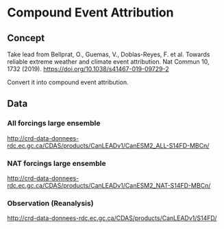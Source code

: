 # Compound Event Attribution

## Concept
Take lead from Bellprat, O., Guemas, V., Doblas-Reyes, F. et al. Towards reliable extreme weather and climate event attribution. Nat Commun 10, 1732 (2019). https://doi.org/10.1038/s41467-019-09729-2

Convert it into compound event attribution.

## Data
### All forcings large ensemble
http://crd-data-donnees-rdc.ec.gc.ca/CDAS/products/CanLEADv1/CanESM2_ALL-S14FD-MBCn/

### NAT forcings large ensemble
http://crd-data-donnees-rdc.ec.gc.ca/CDAS/products/CanLEADv1/CanESM2_NAT-S14FD-MBCn/

### Observation (Reanalysis)
http://crd-data-donnees-rdc.ec.gc.ca/CDAS/products/CanLEADv1/S14FD/

